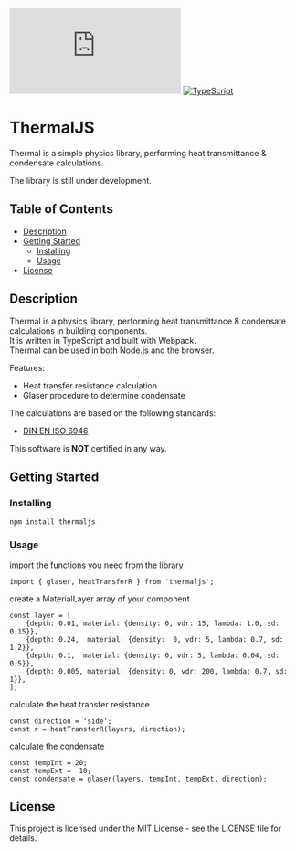 [![GitHub license](https://badgen.net/github/license/Naereen/Strapdown.js)](https://github.com/Naereen/StrapDown.js/blob/master/LICENSE) [![TypeScript](https://badgen.net/badge/icon/typescript?icon=typescript&label)](https://typescriptlang.org)
  
# ThermalJS

Thermal is a simple physics library, performing heat transmittance & condensate calculations.  
     
The library is still under development.  

## Table of Contents

* [Description](#description)
* [Getting Started](#getting-started)
  * [Installing](#installing)
  * [Usage](#usage)
* [License](#license)

## Description

Thermal is a physics library, performing heat transmittance & condensate calculations in building components.  
It is written in TypeScript and built with Webpack.  
Thermal can be used in both Node.js and the browser.   

Features: 
 * Heat transfer resistance calculation
 * Glaser procedure to determine condensate

The calculations are based on the following standards:
- [DIN EN ISO 6946](https://de.wikipedia.org/wiki/EN_ISO_6946)

This software is **NOT** certified in any way.


## Getting Started

### Installing

```
npm install thermaljs
```

### Usage
import the functions you need from the library
```
import { glaser, heatTransferR } from 'thermaljs';
```
create a MaterialLayer array of your component
```
const layer = [
	{depth: 0.01, material: {density: 0, vdr: 15, lambda: 1.0, sd: 0.15}},
	{depth: 0.24,  material: {density:  0, vdr: 5, lambda: 0.7, sd: 1.2}},
	{depth: 0.1,  material: {density: 0, vdr: 5, lambda: 0.04, sd: 0.5}},
	{depth: 0.005, material: {density: 0, vdr: 200, lambda: 0.7, sd: 1}},
];
```
calculate the heat transfer resistance
```
const direction = 'side';
const r = heatTransferR(layers, direction);
```
calculate the condensate
```
const tempInt = 20;
const tempExt = -10;
const condensate = glaser(layers, tempInt, tempExt, direction);
```


## License

This project is licensed under the MIT License - see the LICENSE file for details.  

